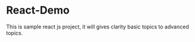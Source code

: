 # React-Demo
This is sample react js project, it will gives clarity basic topics to advanced topics.
